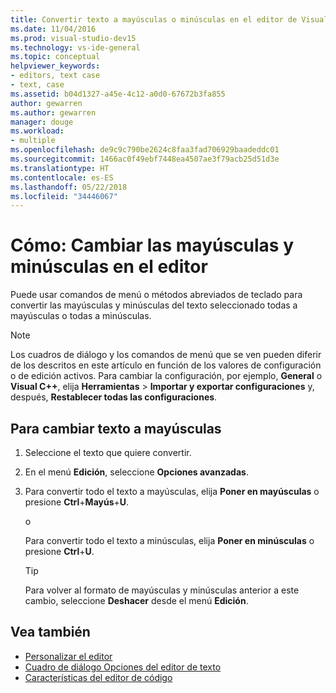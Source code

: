```yaml
---
title: Convertir texto a mayúsculas o minúsculas en el editor de Visual Studio
ms.date: 11/04/2016
ms.prod: visual-studio-dev15
ms.technology: vs-ide-general
ms.topic: conceptual
helpviewer_keywords:
- editors, text case
- text, case
ms.assetid: b04d1327-a45e-4c12-a0d0-67672b3fa855
author: gewarren
ms.author: gewarren
manager: douge
ms.workload:
- multiple
ms.openlocfilehash: de9c9c790be2624c8faa3fad706929baadeddc01
ms.sourcegitcommit: 1466ac0f49ebf7448ea4507ae3f79acb25d51d3e
ms.translationtype: HT
ms.contentlocale: es-ES
ms.lasthandoff: 05/22/2018
ms.locfileid: "34446067"
---
```

# <a name="how-to-change-text-case-in-the-editor"></a>Cómo: Cambiar las mayúsculas y minúsculas en el editor

Puede usar comandos de menú o métodos abreviados de teclado para convertir las mayúsculas y minúsculas del texto seleccionado todas a mayúsculas o todas a minúsculas.

> [!NOTE]
> Los cuadros de diálogo y los comandos de menú que se ven pueden diferir de los descritos en este artículo en función de los valores de configuración o de edición activos. Para cambiar la configuración, por ejemplo, **General** o **Visual C++**, elija **Herramientas** > **Importar y exportar configuraciones** y, después, **Restablecer todas las configuraciones**.

## <a name="to-switch-text-to-upper-case"></a>Para cambiar texto a mayúsculas

1.  Seleccione el texto que quiere convertir.

2.  En el menú **Edición**, seleccione **Opciones avanzadas**.

3.  Para convertir todo el texto a mayúsculas, elija **Poner en mayúsculas** o presione **Ctrl**+**Mayús**+**U**.

    o

    Para convertir todo el texto a minúsculas, elija **Poner en minúsculas** o presione **Ctrl**+**U**.

    > [!TIP]
    > Para volver al formato de mayúsculas y minúsculas anterior a este cambio, seleccione **Deshacer** desde el menú **Edición**.

## <a name="see-also"></a>Vea también

- [Personalizar el editor](../ide/customizing-the-editor.md)
- [Cuadro de diálogo Opciones del editor de texto](../ide/reference/text-editor-options-dialog-box.md)
- [Características del editor de código](../ide/writing-code-in-the-code-and-text-editor.md)
